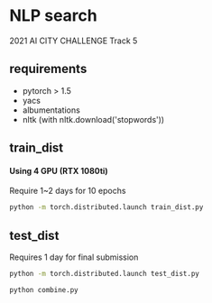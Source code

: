 # NLP search

2021 AI CITY CHALLENGE Track 5

## requirements

* pytorch > 1.5
* yacs
* albumentations
* nltk (with nltk.download('stopwords'))

## train_dist

#### Using 4 GPU (RTX 1080ti)

Require 1~2 days for 10 epochs

```bash
python -m torch.distributed.launch train_dist.py
```

## test_dist

Requires 1 day for final submission

```bash
python -m torch.distributed.launch test_dist.py
```

```bash
python combine.py
```

